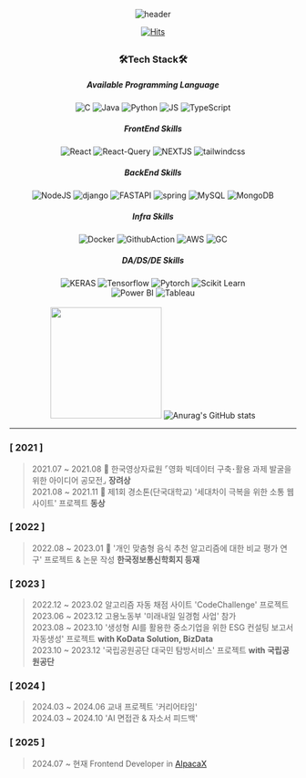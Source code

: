 <div align="center">
  
  ![header](https://capsule-render.vercel.app/api?type=waving&color=timeAuto&height=300&section=header&text=Min%20Gyu&fontSize=90)
  
  [![Hits](https://hits.seeyoufarm.com/api/count/incr/badge.svg?url=https%3A%2F%2Fgithub.com%2FWaRoong2&count_bg=%2327364B&title_bg=%235F7D82&icon=&icon_color=%23FFFFFF&title=hits&edge_flat=false)]([https://hits.seeyoufarm.com](https://github.com/parkmingue00))
  
  
  ##
  ### 🛠Tech Stack🛠
  ##### Available Programming Language
  ![C](https://img.shields.io/badge/c-%2300599C.svg?style=for-the-badge&logo=c&logoColor=white)
  ![Java](https://img.shields.io/badge/java-%23ED8B00.svg?style=for-the-badge&logo=java&logoColor=white)
  ![Python](https://img.shields.io/badge/python-3670A0?style=for-the-badge&logo=python&logoColor=white)
  ![JS](https://img.shields.io/badge/JavaScript-F7DF1E.svg?style=for-the-badge&logo=javascript&logoColor=white)
  ![TypeScript](https://img.shields.io/badge/TypeScript-007ACC?style=for-the-badge&logo=typescript&logoColor=white)

  ##### FrontEnd Skills
  ![React](https://img.shields.io/badge/react-blue.svg?style=for-the-badge&logo=react&logoColor=white)
  ![React-Query](https://img.shields.io/badge/reactquery-FF4154.svg?style=for-the-badge&logo=reactquery&logoColor=white)
  ![[NEXTJS](https://img.shields.io/badge/nextjs-blue.svg?style=for-the-badge&logo=nextjs&logoColor=white)](https://img.shields.io/badge/Next.js-000?logo=nextdotjs&logoColor=fff&style=for-the-badge)
  ![tailwindcss](https://img.shields.io/badge/Tailwind_CSS-38B2AC?style=for-the-badge&logo=tailwind-css&logoColor=white)   
  ##### BackEnd Skills
  ![NodeJS](https://img.shields.io/badge/node.js-green.svg?style=for-the-badge&logo=node.js&logoColor=white)
  ![django](https://img.shields.io/badge/Django-092E20?style=for-the-badge&logo=django&logoColor=white)
  ![FASTAPI](https://img.shields.io/badge/fastapi-009688.svg?style=for-the-badge&logo=fastapi&logoColor=white)
  ![spring](https://img.shields.io/badge/spring-6DB33F.svg?style=for-the-badge&logo=spring&logoColor=white)
  ![MySQL](https://img.shields.io/badge/mysql-3670A0.svg?style=for-the-badge&logo=mysql&logoColor=white)
  ![MongoDB](https://img.shields.io/badge/MongoDB-4EA94B?style=for-the-badge&logo=mongodb&logoColor=white)   
  
  ##### Infra Skills
  ![Docker](https://img.shields.io/badge/docker-%230db7ed.svg?style=for-the-badge&logo=docker&logoColor=white)
  ![GithubAction](https://img.shields.io/badge/GitHub_Actions-2088FF?style=for-the-badge&logo=github-actions&logoColor=white)
  ![AWS](https://img.shields.io/badge/Amazon_AWS-232F3E?style=for-the-badge&logo=amazon-aws&logoColor=white)
  ![GC](https://img.shields.io/badge/Google_Cloud-4285F4?style=for-the-badge&logo=google-cloud&logoColor=white)

  ##### DA/DS/DE Skills
  ![KERAS](https://img.shields.io/badge/keras-red.svg?style=for-the-badge&logo=keras&logoColor=white)
  ![Tensorflow](https://img.shields.io/badge/tensorflow-FF6F00.svg?style=for-the-badge&logo=tensorflow&logoColor=white)
  ![Pytorch](https://img.shields.io/badge/pytorch-EE4C2C.svg?style=for-the-badge&logo=pytorch&logoColor=white)
  ![Scikit Learn](https://img.shields.io/badge/sckikitlearn-green.svg?style=for-the-badge&logo=scikit-learn&logoColor=white)
  <br/>
  ![Power BI](https://img.shields.io/badge/powerbi-yellow.svg?style=for-the-badge&logo=powerbi&logoColor=white)
  ![Tableau](https://img.shields.io/badge/tableau-blue.svg?style=for-the-badge&logo=tableau&logoColor=white)
  <br/><br/>
  <img src="https://github-readme-stats.vercel.app/api/top-langs/?username=parkm2ngyu00&layout=compact" height="195px">
  ![Anurag's GitHub stats](https://github-readme-stats.vercel.app/api?username=parkm2ngyu00&show_icons=true&theme=transparent)
  
</div>

---  
### [ 2021 ]  
>2021.07 ~ 2021.08 🥉 한국영상자료원 ⌜영화 빅데이터 구축･활용 과제 발굴을 위한 아이디어 공모전⌟ **장려상**     
>2021.08 ~ 2021.11 🥉 제1회 경소톤(단국대학교) '세대차이 극복을 위한 소통 웹사이트' 프로젝트 **동상**  
### [ 2022 ]   
>2022.08 ~ 2023.01 📖 '개인 맞춤형 음식 추천 알고리즘에 대한 비교 평가 연구' 프로젝트 & 논문 작성 **한국정보통신학회지 등재**
### [ 2023 ]
>2022.12 ~ 2023.02 알고리즘 자동 채점 사이트 'CodeChallenge' 프로젝트   
>2023.06 ~ 2023.12 고용노동부 '미래내일 일경험 사업' 참가   
>2023.08 ~ 2023.10 '생성형 AI를 활용한 중소기업을 위한 ESG 컨설팅 보고서 자동생성' 프로젝트 **with KoData Solution, BizData**   
>2023.10 ~ 2023.12 '국립공원공단 대국민 탐방서비스' 프로젝트 **with 국립공원공단**
### [ 2024 ]
>2024.03 ~ 2024.06 교내 프로젝트 '커리어타임'   
>2024.03 ~ 2024.10 'AI 면접관 & 자소서 피드백'
### [ 2025 ]
>2024.07 ~ 현재 Frontend Developer in [AlpacaX](https://www.alpacax.com/ko-kr)   

